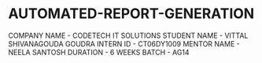 # AUTOMATED-REPORT-GENERATION

COMPANY NAME - CODETECH IT SOLUTIONS
STUDENT NAME - VITTAL SHIVANAGOUDA GOUDRA
INTERN ID - CT06DY1009
MENTOR NAME - NEELA SANTOSH
DURATION - 6 WEEKS
BATCH - AG14
